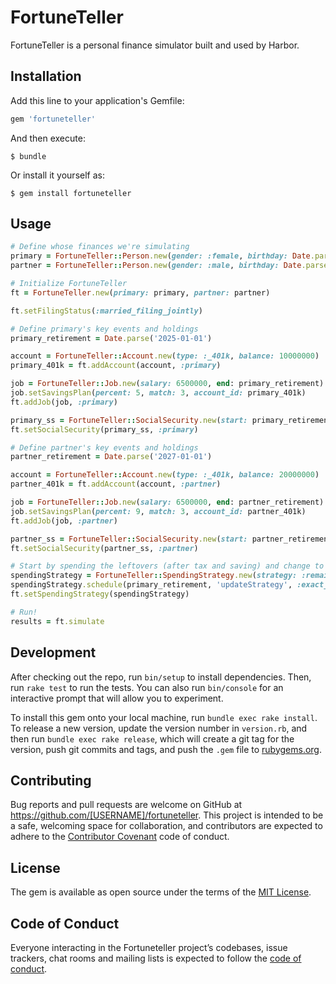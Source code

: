 # FortuneTeller

FortuneTeller is a personal finance simulator built and used by Harbor.

## Installation

Add this line to your application's Gemfile:

```ruby
gem 'fortuneteller'
```

And then execute:

    $ bundle

Or install it yourself as:

    $ gem install fortuneteller

## Usage

```ruby
# Define whose finances we're simulating
primary = FortuneTeller::Person.new(gender: :female, birthday: Date.parse('1958-03-02') )
partner = FortuneTeller::Person.new(gender: :male, birthday: Date.parse('1960-05-20') )

# Initialize FortuneTeller
ft = FortuneTeller.new(primary: primary, partner: partner)

ft.setFilingStatus(:married_filing_jointly)

# Define primary's key events and holdings
primary_retirement = Date.parse('2025-01-01')

account = FortuneTeller::Account.new(type: :_401k, balance: 10000000)
primary_401k = ft.addAccount(account, :primary)

job = FortuneTeller::Job.new(salary: 6500000, end: primary_retirement)
job.setSavingsPlan(percent: 5, match: 3, account_id: primary_401k)
ft.addJob(job, :primary)

primary_ss = FortuneTeller::SocialSecurity.new(start: primary_retirement)
ft.setSocialSecurity(primary_ss, :primary)

# Define partner's key events and holdings
partner_retirement = Date.parse('2027-01-01')

account = FortuneTeller::Account.new(type: :_401k, balance: 20000000)
partner_401k = ft.addAccount(account, :partner)

job = FortuneTeller::Job.new(salary: 6500000, end: partner_retirement)
job.setSavingsPlan(percent: 9, match: 3, account_id: partner_401k)
ft.addJob(job, :partner)

partner_ss = FortuneTeller::SocialSecurity.new(start: partner_retirement)
ft.setSocialSecurity(partner_ss, :partner)

# Start by spending the leftovers (after tax and saving) and change to spending an exact amount in retirement
spendingStrategy = FortuneTeller::SpendingStrategy.new(strategy: :remainder)
spendingStrategy.schedule(primary_retirement, 'updateStrategy', :exact_before_inflation, ft.getTakeHomePay(:start))
ft.setSpendingStrategy(spendingStrategy)

# Run!
results = ft.simulate
```

## Development

After checking out the repo, run `bin/setup` to install dependencies. Then, run `rake test` to run the tests. You can also run `bin/console` for an interactive prompt that will allow you to experiment.

To install this gem onto your local machine, run `bundle exec rake install`. To release a new version, update the version number in `version.rb`, and then run `bundle exec rake release`, which will create a git tag for the version, push git commits and tags, and push the `.gem` file to [rubygems.org](https://rubygems.org).

## Contributing

Bug reports and pull requests are welcome on GitHub at https://github.com/[USERNAME]/fortuneteller. This project is intended to be a safe, welcoming space for collaboration, and contributors are expected to adhere to the [Contributor Covenant](http://contributor-covenant.org) code of conduct.

## License

The gem is available as open source under the terms of the [MIT License](http://opensource.org/licenses/MIT).

## Code of Conduct

Everyone interacting in the Fortuneteller project’s codebases, issue trackers, chat rooms and mailing lists is expected to follow the [code of conduct](https://github.com/[USERNAME]/fortuneteller/blob/master/CODE_OF_CONDUCT.md).
